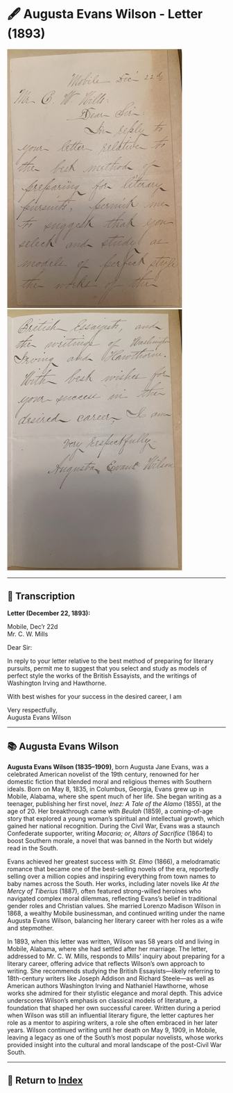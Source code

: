 # 🖋️ Augusta Evans Wilson - Letter (1893)

<a href="assets/Augusta_Wilson_Letter_1.jpg" target="_blank">
  <img src="assets/Augusta_Wilson_Letter_1.jpg" alt="Augusta Evans Wilson Letter 1" style="max-width: 80%; height: auto;"/>
</a>
<a href="assets/Augusta_Wilson_Letter_2.jpg" target="_blank">
  <img src="assets/Augusta_Wilson_Letter_2.jpg" alt="Augusta Evans Wilson Letter 2" style="max-width: 80%; height: auto;"/>
</a>

---

## 📜 Transcription

**Letter (December 22, 1893):**  

Mobile, Dec’r 22d  
Mr. C. W. Mills  

Dear Sir:  

In reply to your letter relative to the best method of preparing for literary pursuits, permit me to suggest that you select and study as models of perfect style the works of the British Essayists, and the writings of Washington Irving and Hawthorne.  

With best wishes for your success in the desired career, I am  

Very respectfully,  
Augusta Evans Wilson  

---

## 📚 Augusta Evans Wilson

**Augusta Evans Wilson (1835–1909)**, born Augusta Jane Evans, was a celebrated American novelist of the 19th century, renowned for her domestic fiction that blended moral and religious themes with Southern ideals. Born on May 8, 1835, in Columbus, Georgia, Evans grew up in Mobile, Alabama, where she spent much of her life. She began writing as a teenager, publishing her first novel, *Inez: A Tale of the Alamo* (1855), at the age of 20. Her breakthrough came with *Beulah* (1859), a coming-of-age story that explored a young woman’s spiritual and intellectual growth, which gained her national recognition. During the Civil War, Evans was a staunch Confederate supporter, writing *Macaria; or, Altars of Sacrifice* (1864) to boost Southern morale, a novel that was banned in the North but widely read in the South.

Evans achieved her greatest success with *St. Elmo* (1866), a melodramatic romance that became one of the best-selling novels of the era, reportedly selling over a million copies and inspiring everything from town names to baby names across the South. Her works, including later novels like *At the Mercy of Tiberius* (1887), often featured strong-willed heroines who navigated complex moral dilemmas, reflecting Evans’s belief in traditional gender roles and Christian values. She married Lorenzo Madison Wilson in 1868, a wealthy Mobile businessman, and continued writing under the name Augusta Evans Wilson, balancing her literary career with her roles as a wife and stepmother.

In 1893, when this letter was written, Wilson was 58 years old and living in Mobile, Alabama, where she had settled after her marriage. The letter, addressed to Mr. C. W. Mills, responds to Mills’ inquiry about preparing for a literary career, offering advice that reflects Wilson’s own approach to writing. She recommends studying the British Essayists—likely referring to 18th-century writers like Joseph Addison and Richard Steele—as well as American authors Washington Irving and Nathaniel Hawthorne, whose works she admired for their stylistic elegance and moral depth. This advice underscores Wilson’s emphasis on classical models of literature, a foundation that shaped her own successful career. Written during a period when Wilson was still an influential literary figure, the letter captures her role as a mentor to aspiring writers, a role she often embraced in her later years. Wilson continued writing until her death on May 9, 1909, in Mobile, leaving a legacy as one of the South’s most popular novelists, whose works provided insight into the cultural and moral landscape of the post-Civil War South.

---

## 🔗 Return to [Index](index.md)
